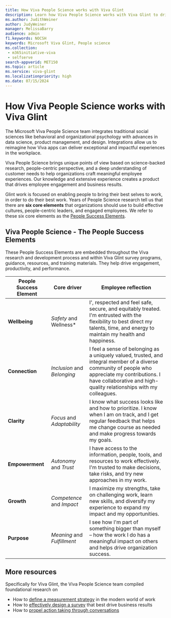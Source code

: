 ```yaml
---
title: How Viva People Science works with Viva Glint
description: Learn how Viva People Science works with Viva Glint to drive engagement, productivity, and performance.
ms.author: JudithWeiner
author: JudyWeiner
manager: MelissaBarry
audience: admin
f1.keywords: NOCSH
keywords: Microsoft Viva Glint, People science
ms.collection: 
 - m365initiative-viva
 - selfserve
search-appverid: MET150
ms.topic: article
ms.service: viva-glint
ms.localizationpriority: high
ms.date: 07/15/2024
---
```


# How Viva People Science works with Viva Glint

The Microsoft Viva People Science team integrates traditional social sciences like behavioral and organizational psychology with advances in data science, product management, and design. Integrations allow us to reimagine how Viva apps can deliver exceptional and impactful experiences in the workplace.

Viva People Science brings unique points of view based on science-backed research, people-centric perspective, and a deep understanding of customer needs to help organizations craft meaningful employee experiences. Our knowledge and extensive experience creates a product that drives employee engagement and business results.

Glint work is focused on enabling people to bring their best selves to work, in order to do their best work. Years of People Science research tell us that there are **six core elements** that organizations should use to build effective cultures, people-centric leaders, and engaged employees. We refer to these six core elements as the [People Success Elements](https://techcommunity.microsoft.com/t5/viva-glint-blog/the-elements-of-people-success/ba-p/3791765). 

## Viva People Science - The People Success Elements

These People Success Elements are embedded throughout the Viva research and development process and within Viva Glint survey programs, guidance, resources, and training materials. They help drive engagement, productivity, and performance.

|People Success Element|Core driver|Employee reflection|
|----------|----------|-------------------|
|**Wellbeing**| *Safety* and Wellness*| I', respected and feel safe, secure, and equitably treated. I'm entrusted with the flexibility to best direct my talents, time, and energy to maintain my health and happiness.​|
|**Connection**|*Inclusion* and *Belonging*|I feel a sense of belonging as a uniquely valued, trusted, and integral member of a diverse community of people who appreciate my contributions. I have collaborative and high-quality relationships with my colleagues.​|
|**Clarity**|*Focus* and *Adaptability*|I know what success looks like and how to prioritize. I know when I am on track, and I get regular feedback that helps me change course as needed and make progress towards my goals.​|
|**Empowerment**|*Autonomy* and *Trust*| I have access to the information, people, tools, and resources to work effectively. I'm trusted to make decisions, take risks, and try new approaches in my work.​|
|**Growth**|*Competence* and *Impact*| I maximize my strengths, take on challenging work, learn new skills, and diversify my experience to expand my impact and my opportunities.|
|**Purpose**|*Meaning* and *Fulfillment*|I see how I'm part of something bigger than myself – how the work I do has a meaningful impact on others and helps drive organization success.​|

## More resources

Specifically for Viva Glint, the Viva People Science team compiled foundational research on 
- How to [define a measurement strategy](https://adoption.microsoft.com/files/viva/glint/Defining-a-measurement-strategy.pdf) in the modern world of work
- How to [effectively design a survey](https://adoption.microsoft.com/files/viva/glint/Survey-design-principles-with-Microsoft-Viva-Glint.pdf) that best drive business results
- How to [propel action taking through conversations](https://adoption.microsoft.com/files/viva/glint/Propel-action-taking-through-conversations-with-Microsoft-Viva-Glint.pdf)
